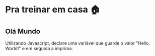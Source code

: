 # Pra treinar em casa 🏠

## Olá Mundo

Utilizando Javascript, declare uma variável que guarde o valor "Hello, World!" e em seguida a imprima.